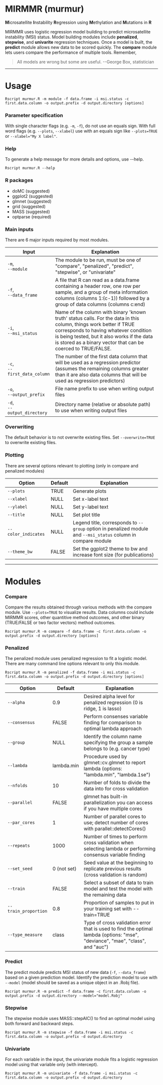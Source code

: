 # MIRMMR (murmur)
**M**icrosatellite **I**nstability **R**egression using **M**ethylation and **M**utations in **R**

MIRMMR uses logistic regression model building to predict microsatellite instability (MSI) status. Model building modules include **penalized**, **stepwise**, and **univarite** regression techniques. Once a model is built, the **predict** module allows new data to be scored quickly. The **compare** module lets users compare the performance of multiple tools. Remember,

> All models are wrong but some are useful. --George Box, statistician

---
# Usage
```
Rscript murmur.R -m module -f data.frame -i msi.status -c first.data.column -o output.prefix -d output.directory [options]
```

### Parameter specification
With single character flags (e.g. `-m`, `-f`), do not use an equals sign. With full word flags (e.g. `--plots`, `--xlabel`) use with an equals sign like `--plots=TRUE` or `--xlabel="My X label"`.

### Help 
To generate a help message for more details and options, use --help.
```
Rscript murmur.R --help
``` 

### R packages 

+ doMC (suggested)
+ ggplot2 (suggested)
+ glmnet (suggested)
+ grid (suggested)
+ MASS (suggested)
+ optparse (required)

### Main inputs
There are 6 major inputs required by most modules.

| Input | Explanation |
| --- | --- |
| `-m`,<br>`--module` | The module to be run, must be one of "compare", "penalized", "predict", "stepwise", or "univariate" |
| `-f`,<br>`--data_frame` | A file that R can read as a data.frame containing a header row, one row per sample, and a group of meta information columns (columns 1:(c-1)) followed by a group of data columns (columns c:end) |
| `-i`,<br>`--msi_status` | Name of the column with binary 'known truth' status calls. For the data in this column, things work better if TRUE corresponds to having whatever condition is being tested, but it also works if the data is stored as a binary vector that can be coerced to TRUE/FALSE. |
| `-c`,<br>`--first_data_column` | The number of the first data column that will be used as a regression predictor (assumes the remaining columns greater than it are also data columns that will be used as regression predictors) | 
| `-o`,<br>`--output_prefix` | File name prefix to use when writing output files |
| `-d`,<br>`--output_directory` | Directory name (relative or absolute path) to use when writing output files |

### Overwriting
The default behavior is to not overwrite existing files. Set `--overwrite=TRUE` to overwrite existing files.

### Plotting
There are several options relevant to plotting (only in compare and penalized modules)

| Option | Default | Explanation |
| --- | --- | --- |
| `--plots` | TRUE | Generate plots |
| `--xlabel` | NULL | Set x-label text |
| `--ylabel` | NULL | Set y-label text |
| `--title` | NULL | Set plot title |
| `--color_indicates` | NULL | Legend title, corresponds to `--group` option in penalized module and `--msi_status` column in compare module |
| `--theme_bw` | FALSE | Set the ggplot2 theme to bw and increase font size (for publications) |

---
# Modules

### Compare
Compare the results obtained through various methods with the compare module. Use `--plots=TRUE` to visualize results. Data columns could include MIRMMR scores, other quantitive method outcomes, and other binary (TRUE/FALSE or two factor vectors) method outcomes.

```
Rscript murmur.R -m compare -f data.frame -c first.data.column -o output.prefix -d output.directory [options]
```

### Penalized
The penalized module uses penalized regression to fit a logistic model. There are many command line options relevant to only this module.

```
Rscript murmur.R -m penalized -f data.frame -i msi.status -c first.data.column -o output.prefix -d output.directory [options]
```

| Option | Default | Explanation |
| --- | --- | --- |
| `--alpha` | 0.9 | Desired alpha level for penalized regression (0 is ridge, 1 is lasso) |
| `--consensus` | FALSE | Perform consenses variable finding for comparison to optimal lambda approach |
| `--group` | NULL | Identify the column name specifying the group a sample belongs to (e.g. cancer type) |
| `--lambda` | lambda.min | Procedure used by glmnet::cv.glmnet to report lambda (options: "lambda.min", "lambda.1se") |
| `--nfolds` | 10 | Number of folds to divide the data into for cross validation | 
| `--parallel` | FALSE | glmnet has built-in parallelization you can access if you have multiple cores | 
| `--par_cores` | 1 | Number of parallel cores to use; detect number of cores with parallel::detectCores() |
| `--repeats` | 1000 | Number of times to perform cross validation when selecting lambda or performing consensus variable finding |
| `--set_seed` | 0 (not set) | Seed value at the beginning to replicate previous results (cross validation is random) |
| `--train` | FALSE | Select a subset of data to train model and test the model with the remaining data | 
| `--train_proportion` | 0.8 | Proportion of samples to put in your training set with --train=TRUE |
| `--type_measure` | class | Type of cross validation error that is used to find the optimal lambda (options: "mse", "deviance", "mae", "class", and "auc") |

### Predict
The predict module predicts MSI status of new data (`-f`, `--data_frame`) based on a given prediction model. Identify the prediction model to use with `--model` (model should be saved as a unique object in an .Robj file).

```
Rscript murmur.R -m predict -f data.frame -c first.data.column -o output.prefix -d output.directory --model="model.Robj"
```

### Stepwise
The stepwise module uses MASS::stepAIC() to find an optimal model using both forward and backward steps. 

```
Rscript murmur.R -m stepwise -f data.frame -i msi.status -c first.data.column -o output.prefix -d output.directory
```

### Univariate
For each variable in the input, the univariate module fits a logistic regression model using that variable only (with intercept). 

```
Rscript murmur.R -m univariate -f data.frame -i msi.status -c first.data.column -o output.prefix -d output.directory
```
